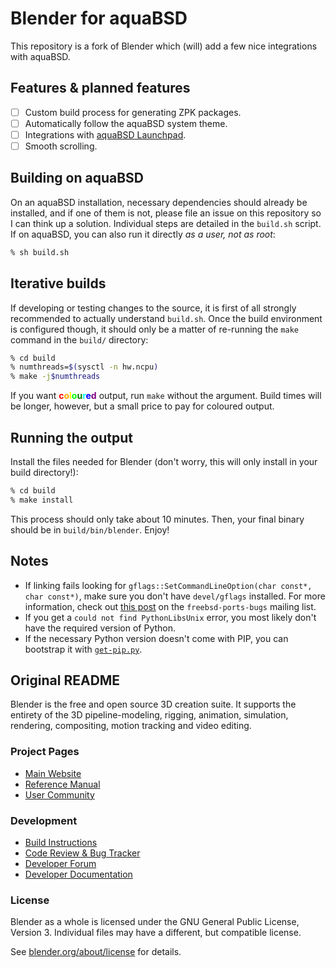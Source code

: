 # Blender for aquaBSD

This repository is a fork of Blender which (will) add a few nice integrations with aquaBSD.

## Features & planned features

- [ ] Custom build process for generating ZPK packages.
- [ ] Automatically follow the aquaBSD system theme.
- [ ] Integrations with [aquaBSD Launchpad](https://github.com/inobulles/aquabsd-launchpad).
- [ ] Smooth scrolling.

## Building on aquaBSD

On an aquaBSD installation, necessary dependencies should already be installed, and if one of them is not, please file an issue on this repository so I can think up a solution.
Individual steps are detailed in the `build.sh` script.
If on aquaBSD, you can also run it directly *as a user, not as root*:

```sh
% sh build.sh
```

## Iterative builds

If developing or testing changes to the source, it is first of all strongly recommended to actually understand `build.sh`.
Once the build environment is configured though, it should only be a matter of re-running the `make` command in the `build/` directory:

```sh
% cd build
% numthreads=$(sysctl -n hw.ncpu)
% make -j$numthreads
```

If you want **<span style="color:red">c</span><span style="color:orange">o</span><span style="color:yellow">l</span><span style="color:lime">o</span><span style="color:green">u</span><span style="color:cyan">r</span><span style="color:blue">e</span><span style="color:purple">d</span>** output, run `make` without the argument.
Build times will be longer, however, but a small price to pay for coloured output.

## Running the output

Install the files needed for Blender (don't worry, this will only install in your build directory!):

```sh
% cd build
% make install
```

This process should only take about 10 minutes.
Then, your final binary should be in `build/bin/blender`.
Enjoy!

<!-- ## Packaging as a ZPK

You must have [`aqua-manager`](https://github.com/inobulles/aqua-manager) installed on your system for packaging to work.
Files necessary for packaging are in the `package/` directory.
`build.sh` automatically packages Blender as a ZPK file under `build/package.zpk`. -->

## Notes

- If linking fails looking for `gflags::SetCommandLineOption(char const*, char const*)`, make sure you don't have `devel/gflags` installed. For more information, check out [this post](https://marc.info/?l=freebsd-ports-bugs&m=152757275115239&w=2) on the `freebsd-ports-bugs` mailing list.
- If you get a `could not find PythonLibsUnix` error, you most likely don't have the required version of Python.
- If the necessary Python version doesn't come with PIP, you can bootstrap it with [`get-pip.py`](https://bootstrap.pypa.io/get-pip.py).

## Original README

Blender is the free and open source 3D creation suite. It supports the entirety of the 3D pipeline-modeling, rigging, animation, simulation, rendering, compositing, motion tracking and video editing.

### Project Pages

- [Main Website](https://www.blender.org/)
- [Reference Manual](https://docs.blender.org/manual/en/latest/index.html)
- [User Community](https://www.blender.org/community/)

### Development

- [Build Instructions](https://wiki.blender.org/wiki/Building_Blender)
- [Code Review & Bug Tracker](https://developer.blender.org/)
- [Developer Forum](https://devtalk.blender.org/)
- [Developer Documentation](https://wiki.blender.org/)

### License

Blender as a whole is licensed under the GNU General Public License, Version 3. Individual files may have a different, but compatible license.

See [blender.org/about/license](https://www.blender.org/about/license) for details.
